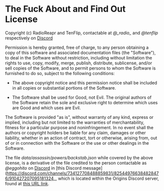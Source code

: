 # The Fuck About and Find Out License

Copyright (c) RadioReapr and TenFlip, contactable at _@\_radio\__ and _@tenflip_ respectively on [Discord](https://discord.com/)

Permission is hereby granted, free of charge, to any person obtaining a copy of this software and associated documentation files (the "Software"), to deal in the Software without restriction, including without limitation the rights to use, copy, modify, merge, publish, distribute, sublicense, and/or sell copies of the Software, and to permit persons to whom the Software is furnished to do so, subject to the following conditions:

- The above copyright notice and this permission notice shall be included in all copies or substantial portions of the Software.

- The Software shall be used for Good, not Evil. The original authors of the Software retain the sole and exclusive right to determine which uses are Good and which uses are Evil.

The Software is provided "as is", without warranty of any kind, express or implied, including but not limited to the warranties of merchantability, fitness for a particular purpose and noninfringement. In no event shall the authors or copyright holders be liable for any claim, damages or other liability, whether in an action of contract, tort or otherwise, arising from, out of or in connection with the Software or the use or other dealings in the Software.


The file _data/assassin/powers/backstab.json_ while covered by the above license, is a derivative of the file credited to the person contactable as _@eggohito_ on [Discord](https://discord.com/) in [this Discord message](https://discord.com/channels/734127708488859831/825449766384828476/910427207095181324_, which is located within the Origins Discord server, found at [this URL link](https://discord.gg/VdGgwXwWNa).
